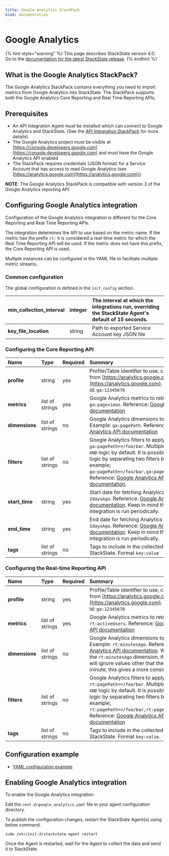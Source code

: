 ```yaml
---
title: Google Analytics StackPack
kind: documentation
---
```


# Google Analytics

{% hint style="warning" %}
This page describes StackState version 4.0.  
Go to the [documentation for the latest StackState release](https://docs.stackstate.com/).
{% endhint %}

## What is the Google Analytics StackPack?

The Google Analytics StackPack contains everything you need to import metrics from Google Analytics into StackState. The StackPack supports both the Google Analytics Core Reporting and Real Time Reporting APIs.

## Prerequisites

* An API Integration Agent must be installed which can connect to Google Analytics and StackState. \(See the [API Integration StackPack](api-integration.md) for more details\)
* The Google Analytics project must be visible at [https://console.developers.google.com](https://console.developers.google.com) and must have the Google Analytics API enabled
* The StackPack requires credentials \(JSON format\) for a Service Account that has access to read Google Analytics \(see [https://analytics.google.com](https://analytics.google.com)\)

**NOTE**: The Google Analytics StackPack is compatible with version 3 of the Google Analytics reporting API.

## Configuring Google Analytics integration

Configuration of the Google Analytics integration is different for the Core Reporting and Real Time Reporting APIs.

The integration determines the API to use based on the metric name. If the metric has the prefix `rt:` it is considered a real-time metric for which the Real Time Reporting API will be used. If the metric does not have this prefix, the Core Reporting API is used.

Multiple instances can be configured in the YAML file to facilitate multiple metric streams.

### Common configuration

The global configuration is defined in the `init_config` section.

| **min\_collection\_interval** | integer | The interval at which the integrations run, overriding the StackState Agent's default of 15 seconds. |
| :--- | :--- | :--- |
| **key\_file\_location** | string | Path to exported Service Account key JSON file |

### Configuring the Core Reporting API

| Name | Type | Required | Summary |
| :--- | :--- | :--- | :--- |
| **profile** | string | yes | Profile/Table identifier to use, can be obtained from [https://analytics.google.com](https://analytics.google.com). Example profile id: `ga:12345678` |
| **metrics** | list of strings | yes | Google Analytics metrics to retrieve. Example: `ga:pageviews`. Reference: [Google Analytics API documentation](https://developers.google.com/analytics/devguides/reporting/core/v3/reference#metrics) |
| **dimensions** | list of strings | no | Google Analytics dimensions to include. Example: `ga:pagePath`. Reference: [Google Analytics API documentation](https://developers.google.com/analytics/devguides/reporting/core/v3/reference#dimensions) |
| **filters** | list of strings | no | Google Analytics filters to apply. Example: `ga:pagePath==/foo/bar`. Multiple `filters` use `AND` logic by default. It is possible to apply `OR` logic by separating two filters by a comma, for example; `ga:pagePath==/foo/bar,ga:pagePath==/foo/baz`. Reference: [Google Analytics API documentation](https://developers.google.com/analytics/devguides/reporting/core/v3/reference#filters). |
| **start\_time** | string | yes | Start date for fetching Analytics data. Example: `2daysAgo`. Reference: [Google Analytics API documentation](https://developers.google.com/analytics/devguides/reporting/core/v3/reference#startDate). Keep in mind that the integration is run periodically. |
| **end\_time** | string | yes | End date for fetching Analytics data. Example: `1daysAgo`. Reference: [Google Analytics API documentation](https://developers.google.com/analytics/devguides/reporting/core/v3/reference#endDate). Keep in mind that the integration is run periodically. |
| **tags** | list of strings | no | Tags to include in the collected data in StackState. Format `key:value` |

### Configuring the Real-time Reporting API

| Name | Type | Required | Summary |
| :--- | :--- | :--- | :--- |
| **profile** | string | yes | Profile/Table identifier to use, can be obtained from [https://analytics.google.com](https://analytics.google.com). Example profile id: `ga:12345678` |
| **metrics** | list of strings | yes | Google Analytics metrics to retrieve. Example: `rt:activeUsers`. Reference: [Google Analytics API documentation](https://developers.google.com/analytics/devguides/reporting/realtime/dimsmets/) |
| **dimensions** | list of strings | no | Google Analytics dimensions to include. Example: `rt:minutesAgo`. Reference: [Google Analytics API documentation](https://developers.google.com/analytics/devguides/reporting/realtime/dimsmets/). When including the `rt:minutesAgo` dimension, the integration will ignore values other that the value of last minute, this gives a more consistent metric. |
| **filters** | list of strings | no | Google Analytics filters to apply. Example: `rt:pagePath==/foo/bar`. Multiple `filters` use `AND` logic by default. It is possible to apply `OR` logic by separating two filters by a comma, for example; `rt:pagePath==/foo/bar,rt:pagePath==/foo/baz`. Reference: [Google Analytics API documentation](https://developers.google.com/analytics/devguides/reporting/realtime/v3/reference/data/realtime/get) |
| **tags** | list of strings | no | Tags to include in the collected data in StackState. Format `key:value`. |

## Configuration example

* [YAML configuration example](https://github.com/StackVista/sts-agent-integrations-core/blob/master/google_analytics/conf.yaml.example)

## Enabling Google Analytics integration

To enable the Google Analytics integration:

Edit the `conf.d/google_analytics.yaml` file in your agent configuration directory.

To publish the configuration changes, restart the StackState Agent\(s\) using below command.

```text
sudo /etc/init.d/stackstate-agent restart
```

Once the Agent is restarted, wait for the Agent to collect the data and send it to StackState.

